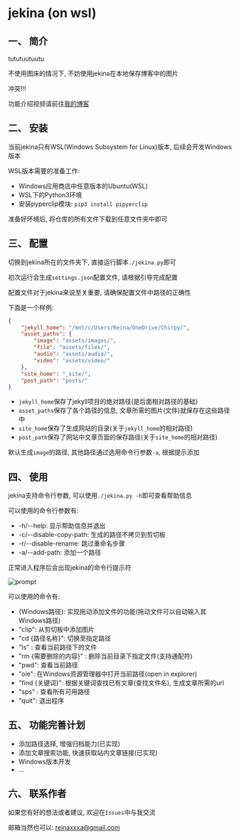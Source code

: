 # jekina (on wsl)
## 一、 简介

tututuutuutu

不使用图床的情况下, 不妨使用jekina在本地保存博客中的图片

冲突!!!


功能介绍视频请前往[我的博客](http://reina.link/posts/jekina-readme/index.html)

## 二、 安装

当前jekina只有WSL(Windows Subsystem for Linux)版本, 后续会开发Windows版本

WSL版本需要的准备工作:

- Windows应用商店中任意版本的Ubuntu(WSL)
- WSL下的Python3环境
- 安装pyperclip模块: `pip3 install pipyerclip`

准备好环境后, 将仓库的所有文件下载到任意文件夹中即可

## 三、 配置

切换到jekina所在的文件夹下, 直接运行脚本`./jekina.py`即可

初次运行会生成`settings.json`配置文件, 请根据引导完成配置

配置文件对于jekina来说至关重要, 请确保配置文件中路径的正确性

下面是一个样例:

```json
{
    "jekyll_home": "/mnt/c/Users/Reina/OneDrive/Chirpy/",
    "asset_paths": {
        "image": "assets/images/",
        "file": "assets/files/",
        "audio": "assets/audio/",
        "video": "assets/video/"
    },
    "site_home": "_site/",
    "post_path": "posts/"
}
```

- `jekyll_home`保存了jekyll项目的绝对路径(是后面相对路径的基础)
- `asset_paths`保存了各个路径的信息, 文章所需的图片(文件)就保存在这些路径中
- `site_home`保存了生成网站的目录(关于`jekyll_home`的相对路径)
- `post_path`保存了网站中文章页面的保存路径(关于`site_home`的相对路径)

默认生成`image`的路径, 其他路径通过选用命令行参数`-a`, 根据提示添加

## 四、 使用

jekina支持命令行参数, 可以使用`./jekina.py -h`即可查看帮助信息

可以使用的命令行参数有:

- -h/--help: 显示帮助信息并退出
- -c/--disable-copy-path: 生成的路径不拷贝到剪切板
- -r/--disable-rename: 跳过重命名步骤
- -a/--add-path: 添加一个路径

正常进入程序后会出现jekina的命令行提示符

![prompt](http://reina.link/assets/images/2020-08-08/0808-125433.png)

可以使用的命令有:

- {Windows路径}: 实现拖动添加文件的功能(拖动文件可以自动输入其Windows路径)
- "clip": 从剪切板中添加图片
- "cd {路径名称}": 切换至指定路径
- "ls" : 查看当前路径下的文件
- "rm {需要删除的内容}" : 删除当前目录下指定文件(支持通配符)
- "pwd": 查看当前路径 
- "oie": 在Windows资源管理器中打开当前路径(open in explorer)
- "find {关键词}": 根据关键词查找已有文章(查找文件名), 生成文章所需的url 
- "sps" : 查看所有可用路径
- "quit": 退出程序


## 五、 功能完善计划

- 添加路径选择, 增强归档能力(已实现)
- 添加文章搜索功能, 快速获取站内文章链接(已实现)
- Windows版本开发
- ...

## 六、 联系作者

如果您有好的想法或者建议, 欢迎在`Issues`中与我交流

邮箱当然也可以: reinaxxxa@gmail.com
